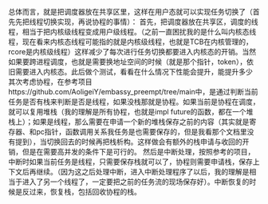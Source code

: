 总体而言，就是把调度器放在共享区里，这样在用户态就可以实现任务切换了（首先先把线程切换实现，再说协程的事情）：
首先，把调度器放在共享区，调度的线程，相当于把内核级线程变成用户级线程。（之前一直困扰我的是什么叫内核态线程，现在看来内核态线程可能指的就是内核级线程，也就是TCB在内核管理的，rcore是内核级线程）这样减少了每次进行任务切换都要进入内核态的开销。当然如果要跨进程调度，也就是需要换地址空间的时候（就是那个指针，token），依旧需要进入内核态。此后做个测试，看看在什么情况下性能会提升，能提升多少
其次考虑协程，在参考项目https://github.com/AoligeiY/embassy_preempt/tree/main中，是通过判断当前任务是否有栈来判断是否是线程，如果没栈那就是协程。如果当前是协程在调度，就可以复用堆栈（我的理解是所有协程，也就是impl future的函数，都在一个堆栈上）；如果是线程，那么需要在申请一个新的堆栈保存之前的内容（其实就是寄存器、和pc指针，函数调用关系我任务是也需要保存的，但是我看那个文档里没有提到），当切换回去的时候再把栈析构。这样做会有额外的栈申请与收回的开销，但是在需要高并发的条件下是可行的。
然后是中断处理，按照参考的项目，中断时如果当前任务是线程，只需要保存栈就可以了，协程则需要申请栈，保存上下文后再继续。（因为这之后处理中断，进入中断处理程序了以后，我的理解是相当于进入了另一个线程了，一定要把之前的任务流的现场保存好）。中断恢复的时候是反过来，恢复栈，包括回收协程的栈。